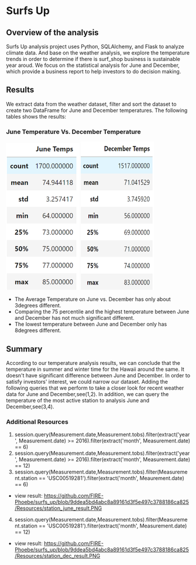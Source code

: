 # Surfs Up
## Overview of the analysis
Surfs Up analysis project uses Python, SQLAlchemy, and Flask to analyze climate data. And base on the weather analysis, we explore the temperature trends in order to determine if there is surf_shop business is sustainable year aroud. We focus on the statistical analysis for June and December, which provide a business report to help investors to do decision making.

## Results
We extract data from the weather dataset, filter and sort the dataset to create two DataFrame for June and December temperatures. The following tables shows the results:

### June Temperature    Vs.     December Temperature


<img src="Resources/June_result.PNG" width="200" height="400">         <img src="Resources/December_result.PNG" width="200" height="405">



- The Average Temperature on June vs. December has only about 3degrees different.
- Comparing the 75 percentile and the highest temperature between June and December has not much significant different.  
- The lowest temperature between June and December only has 8degrees different.


## Summary
According to our temperature analysis results, we can conclude that the temperature in summer and winter time for the Hawaii around the same. It doesn't have significant difference between June and December. In order to satisfy investors' interest, we could narrow our dataset. Adding the following queries that we perform to take a closer look for recent weather data for June and December,see(1,2). In addition, we can query the temperature of the most active station to analysis June and December,see(3,4).

### Additional Resources
1. session.query(Measurement.date,Measurement.tobs).filter(extract('year', Measurement.date) >= 2016).filter(extract('month', Measurement.date) == 6)
2. session.query(Measurement.date,Measurement.tobs).filter(extract('year', Measurement.date) >= 2016).filter(extract('month', Measurement.date) == 12)
3. session.query(Measurement.date,Measurement.tobs).filter(Measurement.station == 'USC00519281').filter(extract('month', Meaurement.date) == 6)
  - view result: https://github.com/FIRE-Phoebe/surfs_up/blob/9ddea5bd4abc8a89161d3f5e497c3788186ca825/Resources/station_june_result.PNG
4. session.query(Measurement.date,Measurement.tobs).filter(Measurement.station == 'USC00519281').filter(extract('month', Measurement.date) == 12)
  - view result: https://github.com/FIRE-Phoebe/surfs_up/blob/9ddea5bd4abc8a89161d3f5e497c3788186ca825/Resources/station_dec_result.PNG
